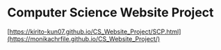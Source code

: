 # Computer Science Website Project

[https://kirito-kun07.github.io/CS_Website_Project/SCP.html](https://monikachrfile.github.io/CS_Website_Project/)
